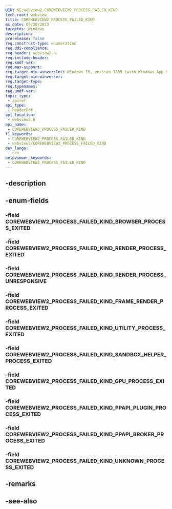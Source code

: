 ```yaml
---
UID: NE:webview2.COREWEBVIEW2_PROCESS_FAILED_KIND
tech.root: webview
title: COREWEBVIEW2_PROCESS_FAILED_KIND
ms.date: 09/20/2022
targetos: Windows
description: 
prerelease: false
req.construct-type: enumeration
req.ddi-compliance: 
req.header: webview2.h
req.include-header: 
req.kmdf-ver: 
req.max-support: 
req.target-min-winverclnt: Windows 10, version 1809 (with Windows App SDK 1.1 or later)
req.target-min-winversvr: 
req.target-type: 
req.typenames: 
req.umdf-ver: 
topic_type:
 - apiref
api_type:
 - HeaderDef
api_location:
 - webview2.h
api_name:
 - COREWEBVIEW2_PROCESS_FAILED_KIND
f1_keywords:
 - COREWEBVIEW2_PROCESS_FAILED_KIND
 - webview2/COREWEBVIEW2_PROCESS_FAILED_KIND
dev_langs:
 - c++
helpviewer_keywords:
 - COREWEBVIEW2_PROCESS_FAILED_KIND
---
```


## -description

## -enum-fields

### -field COREWEBVIEW2_PROCESS_FAILED_KIND_BROWSER_PROCESS_EXITED

### -field COREWEBVIEW2_PROCESS_FAILED_KIND_RENDER_PROCESS_EXITED

### -field COREWEBVIEW2_PROCESS_FAILED_KIND_RENDER_PROCESS_UNRESPONSIVE

### -field COREWEBVIEW2_PROCESS_FAILED_KIND_FRAME_RENDER_PROCESS_EXITED

### -field COREWEBVIEW2_PROCESS_FAILED_KIND_UTILITY_PROCESS_EXITED

### -field COREWEBVIEW2_PROCESS_FAILED_KIND_SANDBOX_HELPER_PROCESS_EXITED

### -field COREWEBVIEW2_PROCESS_FAILED_KIND_GPU_PROCESS_EXITED

### -field COREWEBVIEW2_PROCESS_FAILED_KIND_PPAPI_PLUGIN_PROCESS_EXITED

### -field COREWEBVIEW2_PROCESS_FAILED_KIND_PPAPI_BROKER_PROCESS_EXITED

### -field COREWEBVIEW2_PROCESS_FAILED_KIND_UNKNOWN_PROCESS_EXITED

## -remarks

## -see-also

